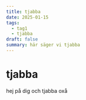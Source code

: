 ```yaml
---
title: tjabba
date: 2025-01-15
tags:
  - tag1
  - tjabba
draft: false
summary: här säger vi tjabba
---
```


# tjabba

hej på dig och tjabba oxå
